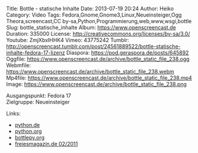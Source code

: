 Title: Bottle - statische Inhalte
Date: 2013-07-19 20:24
Author: Heiko
Category: Video
Tags: Fedora,Gnome,Gnome3,Linux,Neueinsteiger,Ogg Theora,screencast,CC by-sa,Python,Programmierung,web,www,wsgi,bottle
Slug: bottle_statische_inhalte
Album: https://www.openscreencast.de
Duration: 335000
License: http://creativecommons.org/licenses/by-sa/3.0/
Youtube: ZmjXbxIHHK4
Vimeo: 43775242
Tumblr: http://openscreencast.tumblr.com/post/24561889522/bottle-statische-inhalte-fedora-17-lizenz
Diaspora: https://pod.geraspora.de/posts/645892
Oggfile: https://www.openscreencast.de/archive/bottle_static_file_238.ogg
Webmfile: https://www.openscreencast.de/archive/bottle_static_file_238.webm
Mp4file: https://www.openscreencast.de/archive/bottle_static_file_238.mp4
Image: https://www.openscreencast.de/archive/bottle_static_file_238.png

Ausgangspunkt: Fedora 17  
Zielgruppe: Neueinsteiger  

Links:

  * [python.de](http://www.python.de "Link zu Python.de")
  * [python.org](http://www.python.org "Link zu Python.org")
  * [bottlepy.org](http://bottlepy.org "Link zu bottlepy.org")
  * [freiesmagazin.de 02/2011](http://www.freiesmagazin.de/freiesMagazin-2011-02 "Link zu freiesmagazin.de")

